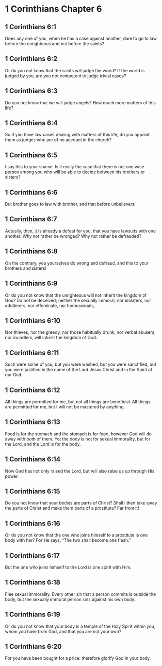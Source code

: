 # 1 Corinthians Chapter 6

## 1 Corinthians 6:1

Does any one of you, when he has a case against another, dare to go to law before the unrighteous and not before the saints?

## 1 Corinthians 6:2

Or do you not know that the saints will judge the world? If the world is judged by you, are you not competent to judge trivial cases?

## 1 Corinthians 6:3

Do you not know that we will judge angels? How much more matters of this life?

## 1 Corinthians 6:4

So if you have law cases dealing with matters of this life, do you appoint them as judges who are of no account in the church?

## 1 Corinthians 6:5

I say this to your shame. Is it really the case that there is not one wise person among you who will be able to decide between his brothers or sisters?

## 1 Corinthians 6:6

But brother goes to law with brother, and that before unbelievers!

## 1 Corinthians 6:7

Actually, then, it is already a defeat for you, that you have lawsuits with one another. Why not rather be wronged? Why not rather be defrauded?

## 1 Corinthians 6:8

On the contrary, you yourselves do wrong and defraud, and this to your brothers and sisters!

## 1 Corinthians 6:9

Or do you not know that the unrighteous will not inherit the kingdom of God? Do not be deceived; neither the sexually immoral, nor idolaters, nor adulterers, nor effeminate, nor homosexuals,

## 1 Corinthians 6:10

Nor thieves, nor the greedy, nor those habitually drunk, nor verbal abusers, nor swindlers, will inherit the kingdom of God.

## 1 Corinthians 6:11

Such were some of you; but you were washed, but you were sanctified, but you were justified in the name of the Lord Jesus Christ and in the Spirit of our God.

## 1 Corinthians 6:12

All things are permitted for me, but not all things are beneficial. All things are permitted for me, but I will not be mastered by anything.

## 1 Corinthians 6:13

Food is for the stomach and the stomach is for food, however God will do away with both of them. Yet the body is not for sexual immorality, but for the Lord, and the Lord is for the body.

## 1 Corinthians 6:14

Now God has not only raised the Lord, but will also raise us up through His power.

## 1 Corinthians 6:15

Do you not know that your bodies are parts of Christ? Shall I then take away the parts of Christ and make them parts of a prostitute? Far from it!

## 1 Corinthians 6:16

Or do you not know that the one who joins himself to a prostitute is one body with her? For He says, “The two shall become one flesh.”

## 1 Corinthians 6:17

But the one who joins himself to the Lord is one spirit with Him.

## 1 Corinthians 6:18

Flee sexual immorality. Every other sin that a person commits is outside the body, but the sexually immoral person sins against his own body.

## 1 Corinthians 6:19

Or do you not know that your body is a temple of the Holy Spirit within you, whom you have from God, and that you are not your own?

## 1 Corinthians 6:20

For you have been bought for a price: therefore glorify God in your body.
